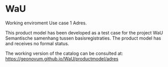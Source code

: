 # WaU
Working enviroment Use case 1 Adres.

This product model has been developed as a test case for the project WaU Semantische samenhang tussen basisregistraties. The product model has and receives no formal status.

The working version of the catalog can be consulted at:
https://geonovum.github.io/WaU/productmodel/adres
